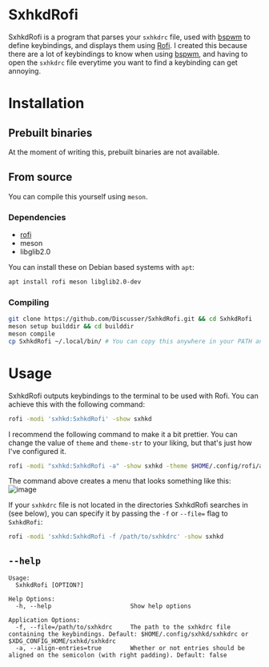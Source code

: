 # SxhkdRofi
SxhkdRofi is a program that parses your `sxhkdrc` file, used with [bspwm](https://github.com/baskerville/bspwm) to define keybindings, and displays them using [Rofi](https://github.com/davatorium/rofi). 
I created this because there are a lot of keybindings to know when using [bspwm](https://github.com/baskerville/bspwm), and having to open the `sxhkdrc` file everytime you want to find a keybinding can get annoying.

# Installation
## Prebuilt binaries
At the moment of writing this, prebuilt binaries are not available.
## From source
You can compile this yourself using `meson`.
### Dependencies
- [rofi](https://github.com/davatorium/rofi)
- meson
- libglib2.0

You can install these on Debian based systems with `apt`:
```bash
apt install rofi meson libglib2.0-dev
``` 
### Compiling
```bash
git clone https://github.com/Discusser/SxhkdRofi.git && cd SxhkdRofi
meson setup builddir && cd builddir
meson compile
cp SxhkdRofi ~/.local/bin/ # You can copy this anywhere in your PATH and it'll work
```
# Usage
SxhkdRofi outputs keybindings to the terminal to be used with Rofi. You can achieve this with the following command:
```bash
rofi -modi 'sxhkd:SxhkdRofi' -show sxhkd
```
I recommend the following command to make it a bit prettier. You can change the value of `theme` and `theme-str` to your liking, but that's just how I've configured it.
```bash
rofi -modi "sxhkd:SxhkdRofi -a" -show sxhkd -theme $HOME/.config/rofi/applets/type-1/style-1.rasi -theme-str 'window { width: 50%; height: 50%; }'
```
The command above creates a menu that looks something like this:
![image](https://github.com/Discusser/SxhkdRofi/assets/47938380/0530712f-f486-4c19-b60c-d4e76edac6b4)

If your `sxhkdrc` file is not located in the directories SxhkdRofi searches in (see below), you can specify it by passing the `-f` or `--file=` flag to `SxhkdRofi`:
```bash
rofi -modi 'sxhkd:SxhkdRofi -f /path/to/sxhkdrc' -show sxhkd
```
## `--help`
```
Usage:
  SxhkdRofi [OPTION?]

Help Options:
  -h, --help                      Show help options

Application Options:
  -f, --file=/path/to/sxhkdrc     The path to the sxhkdrc file containing the keybindings. Default: $HOME/.config/sxhkd/sxhkdrc or $XDG_CONFIG_HOME/sxhkd/sxhkdrc
  -a, --align-entries=true        Whether or not entries should be aligned on the semicolon (with right padding). Default: false
```
